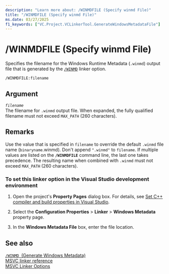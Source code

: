 ```yaml
---
description: "Learn more about: /WINMDFILE (Specify winmd File)"
title: "/WINMDFILE (Specify winmd File)"
ms.date: 03/27/2025
f1_keywords: ["VC.Project.VCLinkerTool.GenerateWindowsMetadataFile"]
---
```

# /WINMDFILE (Specify winmd File)

Specifies the filename for the Windows Runtime Metadata (`.winmd`) output file that is generated by the [`/WINMD`](winmd-generate-windows-metadata.md) linker option.

```
/WINMDFILE:filename
```

## Argument

*`filename`*\
The filename for `.winmd` output file. When expanded, the fully qualified filename must not exceed `MAX_PATH` (260 characters).

## Remarks

Use the value that is specified in `filename` to override the default `.winmd` file name (`binaryname`.winmd). Don't append `".winmd"` to `filename`.  If multiple values are listed on the **`/WINMDFILE`** command line, the last one takes precedence. The resulting name when combined with `.winmd` must not exceed `MAX_PATH` (260 characters).

### To set this linker option in the Visual Studio development environment

1. Open the project's **Property Pages** dialog box. For details, see [Set C++ compiler and build properties in Visual Studio](../working-with-project-properties.md).

1. Select the **Configuration Properties** > **Linker** > **Windows Metadata** property page.

1. In the **Windows Metadata File** box, enter the file location.

## See also

[`/WINMD `(Generate Windows Metadata)](winmd-generate-windows-metadata.md)\
[MSVC linker reference](linking.md)\
[MSVC Linker Options](linker-options.md)
